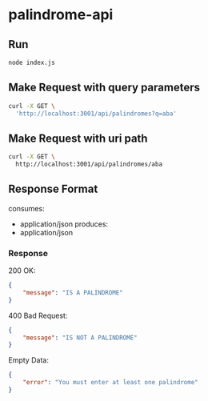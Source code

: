 # palindrome-api

## Run
``` bash
node index.js
```

## Make Request with query parameters
``` bash
curl -X GET \
  'http://localhost:3001/api/palindromes?q=aba'
```

## Make Request with uri path
``` bash
curl -X GET \
  http://localhost:3001/api/palindromes/aba
```

## Response Format
consumes:
  - application/json
produces:
  - application/json
  
### Response 
  200 OK:
``` json
{
    "message": "IS A PALINDROME"
}
```
  400 Bad Request:
``` json
{
    "message": "IS NOT A PALINDROME"
}
```
  Empty Data:
``` json
{
    "error": "You must enter at least one palindrome"
}
```
